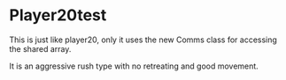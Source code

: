 # Player20test

This is just like player20, only it uses the new Comms class for accessing the shared array.

It is an aggressive rush type with no retreating and good movement.